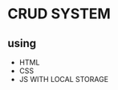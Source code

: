 <style>
  h1{color🌲}
</style>
<h1>CRUD SYSTEM</h1>
<h2>using</h2>
<ul>
  <li>HTML</li>
  <li>CSS</li>
  <li>JS WITH LOCAL STORAGE</li>
</ul>
